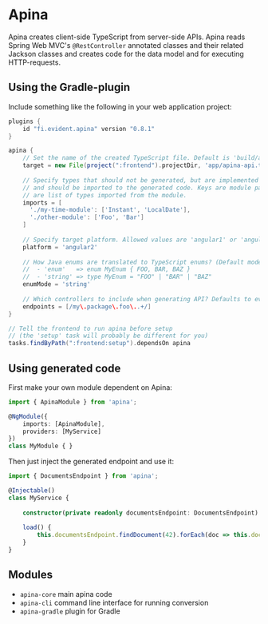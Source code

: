 # Apina

Apina creates client-side TypeScript from server-side APIs. Apina reads Spring Web MVC's
`@RestController` annotated classes and their related Jackson classes and creates code
for the data model and for executing HTTP-requests.

## Using the Gradle-plugin

Include something like the following in your web application project:

```groovy
plugins {
    id "fi.evident.apina" version "0.8.1"
}

apina {
    // Set the name of the created TypeScript file. Default is 'build/apina/apina.ts'.
    target = new File(project(":frontend").projectDir, 'app/apina-api.ts')
    
    // Specify types that should not be generated, but are implemented manually
    // and should be imported to the generated code. Keys are module paths, values 
    // are list of types imported from the module.
    imports = [
      './my-time-module': ['Instant', 'LocalDate'],
      './other-module': ['Foo', 'Bar']
    ]
    
    // Specify target platform. Allowed values are 'angular1' or 'angular2' (default). 
    platform = 'angular2'
     
    // How Java enums are translated to TypeScript enums? (Default mode is 'enum'.)
    //  - 'enum'   => enum MyEnum { FOO, BAR, BAZ }
    //  - 'string' => type MyEnum = "FOO" | "BAR" | "BAZ"
    enumMode = 'string' 
    
    // Which controllers to include when generating API? Defaults to everything.
    endpoints = [/my\.package\.foo\..+/]
}

// Tell the frontend to run apina before setup 
// (the 'setup' task will probably be different for you)
tasks.findByPath(":frontend:setup").dependsOn apina
```

## Using generated code

First make your own module dependent on Apina:

```typescript
import { ApinaModule } from 'apina';

@NgModule({
    imports: [ApinaModule],
    providers: [MyService]
})
class MyModule { }
```

Then just inject the generated endpoint and use it:

```typescript
import { DocumentsEndpoint } from 'apina';

@Injectable()
class MyService {
    
    constructor(private readonly documentsEndpoint: DocumentsEndpoint) { }
    
    load() {
        this.documentsEndpoint.findDocument(42).forEach(doc => this.document = doc);
    }
}
```

## Modules

  - `apina-core` main apina code
  - `apina-cli` command line interface for running conversion
  - `apina-gradle` plugin for Gradle

